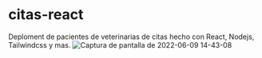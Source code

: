 # citas-react
Deploment de pacientes de veterinarias de citas hecho con React, Nodejs, Tailwindcss y mas.
![Captura de pantalla de 2022-06-09 14-43-08](https://user-images.githubusercontent.com/91045865/172931207-6eb27d20-1eaa-4472-a2aa-c0c33ae699f9.png)
